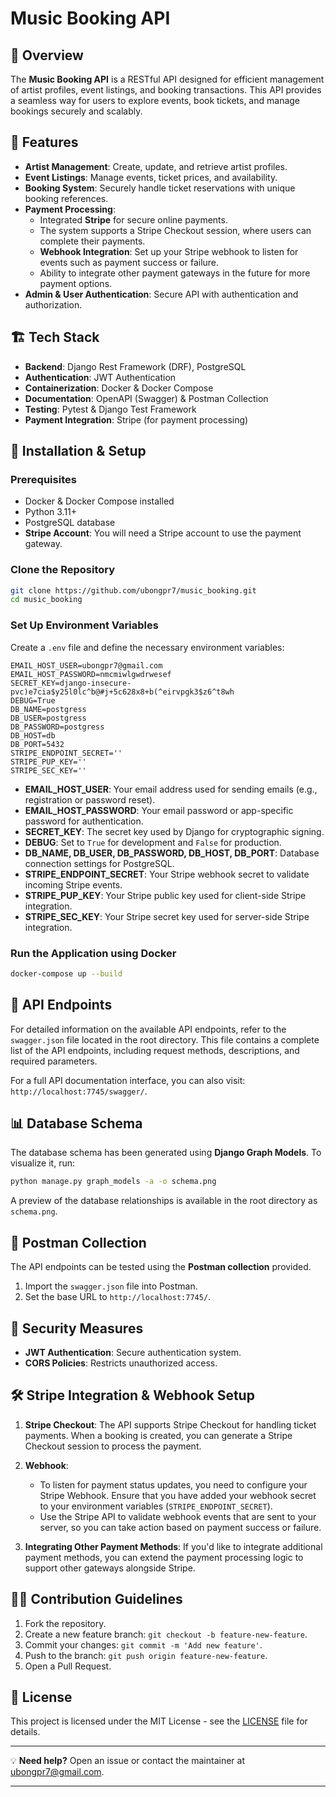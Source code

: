 
# Music Booking API

## 📌 Overview
The **Music Booking API** is a RESTful API designed for efficient management of artist profiles, event listings, and booking transactions. This API provides a seamless way for users to explore events, book tickets, and manage bookings securely and scalably.

## 🚀 Features
- **Artist Management**: Create, update, and retrieve artist profiles.
- **Event Listings**: Manage events, ticket prices, and availability.
- **Booking System**: Securely handle ticket reservations with unique booking references.
- **Payment Processing**: 
  - Integrated **Stripe** for secure online payments.
  - The system supports a Stripe Checkout session, where users can complete their payments.
  - **Webhook Integration**: Set up your Stripe webhook to listen for events such as payment success or failure.
  - Ability to integrate other payment gateways in the future for more payment options.
- **Admin & User Authentication**: Secure API with authentication and authorization.

## 🏗️ Tech Stack
- **Backend**: Django Rest Framework (DRF), PostgreSQL
- **Authentication**: JWT Authentication
- **Containerization**: Docker & Docker Compose
- **Documentation**: OpenAPI (Swagger) & Postman Collection
- **Testing**: Pytest & Django Test Framework
- **Payment Integration**: Stripe (for payment processing)

## 📂 Installation & Setup
### Prerequisites
- Docker & Docker Compose installed
- Python 3.11+
- PostgreSQL database
- **Stripe Account**: You will need a Stripe account to use the payment gateway.

### Clone the Repository
```bash
git clone https://github.com/ubongpr7/music_booking.git
cd music_booking
```

### Set Up Environment Variables
Create a `.env` file and define the necessary environment variables:
```
EMAIL_HOST_USER=ubongpr7@gmail.com
EMAIL_HOST_PASSWORD=nmcmiwlgwdrwesef
SECRET_KEY=django-insecure-pvc)e7cia$y25l0lc^b@#j+5c628x8+b(^eirvpgk3$z6^t8wh
DEBUG=True
DB_NAME=postgress
DB_USER=postgress
DB_PASSWORD=postgress
DB_HOST=db
DB_PORT=5432
STRIPE_ENDPOINT_SECRET=''
STRIPE_PUP_KEY=''
STRIPE_SEC_KEY=''
```

- **EMAIL_HOST_USER**: Your email address used for sending emails (e.g., registration or password reset).
- **EMAIL_HOST_PASSWORD**: Your email password or app-specific password for authentication.
- **SECRET_KEY**: The secret key used by Django for cryptographic signing.
- **DEBUG**: Set to `True` for development and `False` for production.
- **DB_NAME, DB_USER, DB_PASSWORD, DB_HOST, DB_PORT**: Database connection settings for PostgreSQL.
- **STRIPE_ENDPOINT_SECRET**: Your Stripe webhook secret to validate incoming Stripe events.
- **STRIPE_PUP_KEY**: Your Stripe public key used for client-side Stripe integration.
- **STRIPE_SEC_KEY**: Your Stripe secret key used for server-side Stripe integration.

### Run the Application using Docker
```bash
docker-compose up --build
```


## 📌 API Endpoints
For detailed information on the available API endpoints, refer to the `swagger.json` file located in the root directory. This file contains a complete list of the API endpoints, including request methods, descriptions, and required parameters.

For a full API documentation interface, you can also visit: `http://localhost:7745/swagger/`.

## 📊 Database Schema
The database schema has been generated using **Django Graph Models**. To visualize it, run:
```bash
python manage.py graph_models -a -o schema.png
```
A preview of the database relationships is available in the root directory as `schema.png`.


## 📮 Postman Collection
The API endpoints can be tested using the **Postman collection** provided.
1. Import the `swagger.json` file into Postman.
2. Set the base URL to `http://localhost:7745/`.

## 🔐 Security Measures
- **JWT Authentication**: Secure authentication system.
- **CORS Policies**: Restricts unauthorized access.

## 🛠️ Stripe Integration & Webhook Setup
1. **Stripe Checkout**: The API supports Stripe Checkout for handling ticket payments. When a booking is created, you can generate a Stripe Checkout session to process the payment.
   
2. **Webhook**: 
   - To listen for payment status updates, you need to configure your Stripe Webhook. Ensure that you have added your webhook secret to your environment variables (`STRIPE_ENDPOINT_SECRET`).
   - Use the Stripe API to validate webhook events that are sent to your server, so you can take action based on payment success or failure.

3. **Integrating Other Payment Methods**: If you'd like to integrate additional payment methods, you can extend the payment processing logic to support other gateways alongside Stripe.

## 👨‍💻 Contribution Guidelines
1. Fork the repository.
2. Create a new feature branch: `git checkout -b feature-new-feature`.
3. Commit your changes: `git commit -m 'Add new feature'`.
4. Push to the branch: `git push origin feature-new-feature`.
5. Open a Pull Request.

## 📜 License
This project is licensed under the MIT License - see the [LICENSE](LICENSE) file for details.

---
💡 **Need help?** Open an issue or contact the maintainer at [ubongpr7@gmail.com](mailto:ubongpr7@gmail.com).

---
